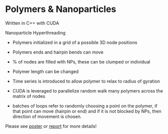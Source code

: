 Polymers & Nanoparticles
=============
Written in C++ with CUDA

Nanoparticle Hyperthreading

- Polymers initialized in a grid of a possible 3D node positions

- Polymers ends and hairpin bends can move

- % of nodes are filled with NPs, these can be clumped or individual

- Polymer length can be changed

- Time series is introduced to allow polymer to relax to radius of gyration

- CUDA is leveraged to parallelize random walk many polymers across the matrix of nodes

- batches of loops refer to randomly choosing a point on the polymer, if that point can move (hairpin or end) and if it is not blocked by NPs, then direction of movement is chosen.

Please see [poster](Nanoparticles/PolymerDynamicsPoster.pdf) or 
[report](
        Nanoparticles/PolymerDynamics_2014_MichaelStringer.pdf
      ) for more details!   
	  
	  

